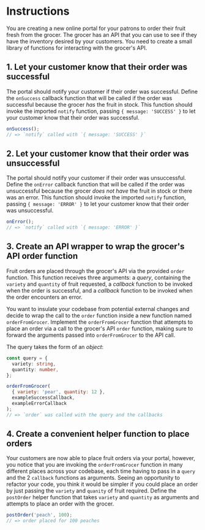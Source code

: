 # Instructions

You are creating a new online portal for your patrons to order their fruit fresh from the grocer. The grocer has an API that you can use to see if they have the inventory desired by your customers. You need to create a small library of functions for interacting with the grocer's API.

## 1. Let your customer know that their order was successful

The portal should notify your customer if their order was successful. Define the `onSuccess` callback function that will be called if the order was successful because the grocer _has_ the fruit in stock. This function should invoke the imported `notify` function, passing `{ message: 'SUCCESS' }` to let your customer know that their order was successful.

```javascript
onSuccess();
// => `notify` called with `{ message: 'SUCCESS' }`
```

## 2. Let your customer know that their order was unsuccessful

The portal should notify your customer if their order was unsuccessful. Define the `onError` callback function that will be called if the order was unsuccessful because the grocer _does not have_ the fruit in stock or there was an error. This function should invoke the imported `notify` function, passing `{ message: 'ERROR' }` to let your customer know that their order was unsuccessful.

```javascript
onError();
// => `notify` called with `{ message: 'ERROR' }`
```

## 3. Create an API wrapper to wrap the grocer's API order function

Fruit orders are placed through the grocer's API via the provided `order` function. This function receives three arguments: a _query_, containing the `variety` and `quantity` of fruit requested, a _callback_ function to be invoked when the order is successful, and a _callback_ function to be invoked when the order encounters an error.

You want to insulate your codebase from potential external changes and decide to wrap the call to the `order` function inside a new function named `orderFromGrocer`. Implement the `orderFromGrocer` function that attempts to place an order via a call to the grocer's API `order` function, making sure to forward the arguments passed into `orderFromGrocer` to the API call.

The query takes the form of an _object_:

```typescript
const query = {
  variety: string,
  quantity: number,
};
```

```javascript
orderFromGrocer(
  { variety: 'pear', quantity: 12 },
  exampleSuccessCallback,
  exampleErrorCallback
);
// => `order` was called with the query and the callbacks
```

## 4. Create a convenient helper function to place orders

Your customers are now able to place fruit orders via your portal, however, you notice that you are invoking the `orderFromGrocer` function in many different places across your codebase, each time having to pass in a `query` and the 2 `callback` functions as arguments. Seeing an opportunity to refactor your code, you think it would be simpler if you could place an order by just passing the `variety` and `quanity` of fruit required. Define the `postOrder` helper function that takes `variety` and `quantity` as arguments and attempts to place an order with the grocer.

```javascript
postOrder('peach', 100);
// => order placed for 100 peaches
```

